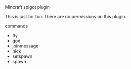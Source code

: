 Mincraft spigot plugin

This is just for fun. There are no permissions on this plugin.

commands
- fly
- god
- joinmessage
- nick
- setspawn
- spawn
